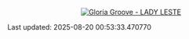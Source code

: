 <!-- lastfm -->
<p align="center"><a href="https://www.last.fm/music/Gloria+Groove/LADY+LESTE"><img src="https://lastfm.freetls.fastly.net/i/u/64s/cc9e6a264eb2a731d82cd6cf2bb2f69b.jpg" title="Gloria Groove - LADY LESTE"></a> </p>

<!--START_SECTION:last-updated-->
Last updated: 2025-08-20 00:53:33.470770
<!--END_SECTION:last-updated-->